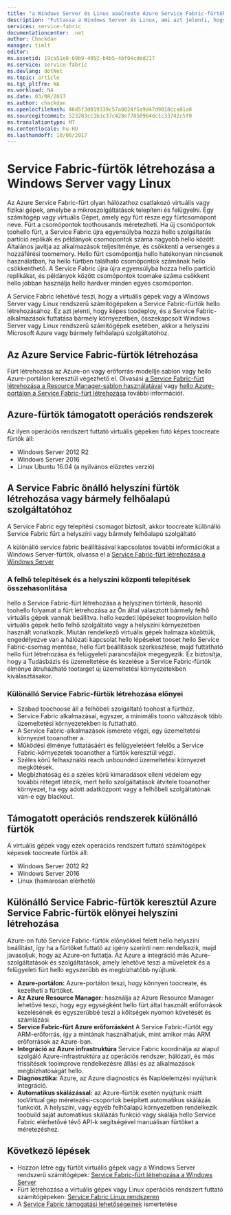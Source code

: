 ```yaml
---
title: "a Windows Server és Linux aaaCreate Azure Service Fabric-fürtök |} Microsoft Docs"
description: "Futtassa a Windows Server és Linux, ami azt jelenti, hogy a Service Fabric-fürtök fogja tudni toodeploy és a gazdagép Service Fabric-alkalmazások bárhol is futtathatja a Windows Server vagy Linux rendszerű."
services: service-fabric
documentationcenter: .net
author: Chackdan
manager: timlt
editor: 
ms.assetid: 19ca51e8-69b9-4952-b4b5-4bf04cded217
ms.service: service-fabric
ms.devlang: dotNet
ms.topic: article
ms.tgt_pltfrm: NA
ms.workload: NA
ms.date: 03/08/2017
ms.author: chackdan
ms.openlocfilehash: 46d5f3d019339c57a0024f5a9d47d9018cca01a8
ms.sourcegitcommit: 523283cc1b3c37c428e77850964dc1c33742c5f0
ms.translationtype: MT
ms.contentlocale: hu-HU
ms.lasthandoff: 10/06/2017
---
```

# <a name="create-service-fabric-clusters-on-windows-server-or-linux"></a>Service Fabric-fürtök létrehozása a Windows Server vagy Linux
Az Azure Service Fabric-fürt olyan hálózathoz csatlakozó virtuális vagy fizikai gépek, amelybe a mikroszolgáltatások telepíteni és felügyelni. Egy számítógép vagy virtuális Gépet, amely egy fürt része egy fürtcsomópont neve. Fürt a csomópontok toothousands méretezheti. Ha új csomópontok toohello fürt, a Service Fabric újra egyensúlyba hozza hello szolgáltatás partíció replikák és példányok csomópontok száma nagyobb hello között. Általános javítja az alkalmazások teljesítménye, és csökkenti a versengés a hozzáférési toomemory. Hello fürt csomópontja hello hatékonyan nincsenek használatban, ha hello fürtben található csomópontok számának hello csökkenthető. A Service Fabric újra újra egyensúlyba hozza hello partíció replikákat, és példányok között csomópontok toomake száma csökkent hello jobban használja hello hardver minden egyes csomóponton.

A Service Fabric lehetővé teszi, hogy a virtuális gépek vagy a Windows Server vagy Linux rendszerű számítógépeken a Service Fabric-fürtök hello létrehozásához. Ez azt jelenti, hogy képes toodeploy, és a Service Fabric-alkalmazások futtatása bármely környezetben, összekapcsolt Windows Server vagy Linux rendszerű számítógépek esetében, akkor a helyszíni Microsoft Azure vagy bármely felhőalapú szolgáltatóhoz.

## <a name="create-service-fabric-clusters-on-azure"></a>Az Azure Service Fabric-fürtök létrehozása
Fürt létrehozása az Azure-on vagy erőforrás-modellje sablon vagy hello Azure-portálon keresztül végezhető el. Olvasási [a Service Fabric-fürt létrehozása a Resource Manager-sablon használatával](service-fabric-cluster-creation-via-arm.md) vagy [hello Azure-portálon a Service Fabric-fürt létrehozása](service-fabric-cluster-creation-via-portal.md) további információt.

## <a name="supported-operating-systems-for-clusters-on-azure"></a>Azure-fürtök támogatott operációs rendszerek
Az ilyen operációs rendszert futtató virtuális gépeken futó képes toocreate fürtök áll:

* Windows Server 2012 R2
* Windows Server 2016 
* Linux Ubuntu 16.04 (a nyilvános előzetes verzió) 

## <a name="create-service-fabric-standalone-clusters-on-premises-or-with-any-cloud-provider"></a>A Service Fabric önálló helyszíni fürtök létrehozása vagy bármely felhőalapú szolgáltatóhoz
A Service Fabric egy telepítési csomagot biztosít, akkor toocreate különálló Service Fabric fürt a helyszíni vagy bármely felhőalapú szolgáltató

A különálló service fabric beállításával kapcsolatos további információkat a Windows Server-fürtök, olvassa el a [Service Fabric-fürt létrehozása a Windows Server](service-fabric-cluster-creation-for-windows-server.md)

### <a name="any-cloud-deployments-vs-on-premises-deployments"></a>A felhő telepítések és a helyszíni központi telepítések összehasonlítása
hello a Service Fabric-fürt létrehozása a helyszínen történik, hasonló toohello folyamat a fürt létrehozása az Ön által választott bármely felhő virtuális gépek vannak beállítva. hello kezdeti lépéseket tooprovision hello virtuális gépek hello felhő szolgáltató vagy a helyszíni környezetben használt vonatkozik. Miután rendelkező virtuális gépek halmaza közöttük, engedélyezve van a hálózati kapcsolat hello lépéseket tooset hello Service Fabric-csomag mentése, hello fürt beállítások szerkesztése, majd futtatható hello fürt létrehozása és felügyeleti parancsfájlok megegyezik. Ez biztosítja, hogy a Tudásbázis és üzemeltetése és kezelése a Service Fabric-fürtök élménye átruházható tootarget új üzemeltetési környezetekben kiválasztásakor.

### <a name="benefits-of-creating-standalone-service-fabric-clusters"></a>Különálló Service Fabric-fürtök létrehozása előnyei
* Szabad toochoose áll a felhőbeli szolgáltató toohost a fürthöz.
* Service Fabric alkalmazásai, egyszer, a minimális toono változások több üzemeltetési környezetekben is futtatható.
* A Service Fabric-alkalmazások ismerete végzi, egy üzemeltetési környezet tooanother a.
* Működési élménye futtatásáért és felügyeletéért felelős a Service Fabric-környezetek tooanother a fürtök keresztül végzi.
* Széles körű felhasználói reach unbounded üzemeltetési környezet megkötések.
* Megbízhatóság és a széles körű kimaradások elleni védelem egy további réteget létezik, mert hello szolgáltatások átvitele tooanother környezet, ha egy adott adatközpont vagy a felhőbeli szolgáltatónak van-e egy blackout.

## <a name="supported-operating-systems-for-standalone-clusters"></a>Támogatott operációs rendszerek különálló fürtök
A virtuális gépek vagy ezek operációs rendszert futtató számítógépek képesek toocreate fürtök áll:

* Windows Server 2012 R2
* Windows Server 2016 
* Linux (hamarosan elérhető)

## <a name="advantages-of-service-fabric-clusters-on-azure-over-standalone-service-fabric-clusters-created-on-premises"></a>Különálló Service Fabric-fürtök keresztül Azure Service Fabric-fürtök előnyei helyszíni létrehozása
Azure-on futó Service Fabric-fürtök előnyökkel felett hello helyszíni beállítást, így ha a fürtöket futtató az igény szerinti nem rendelkezik, majd javasoljuk, hogy az Azure-on futtatja. Az Azure a integráció más Azure-szolgáltatások és szolgáltatások, amely lehetővé teszi a műveletek és a felügyeleti fürt hello egyszerűbb és megbízhatóbb nyújtunk.

* **Azure-portálon:** Azure-portálon teszi, hogy könnyen toocreate, és kezelheti a fürtöket.
* **Az Azure Resource Manager:** használja az Azure Resource Manager lehetővé teszi, hogy egy egységként hello fürt által használt erőforrások kezelésének és egyszerűbbé teszi a költségek nyomon követését és számlázási.
* **Service Fabric-fürt Azure erőforrásként** A Service Fabric-fürtöt egy ARM-erőforrás, így a mintának használhatjuk, mint amikor más ARM erőforrások az Azure-ban.
* **Integráció az Azure infrastruktúra** Service Fabric koordinálja az alapul szolgáló Azure-infrastruktúra az operációs rendszer, hálózati, és más frissítések tooimprove rendelkezésre állási és az alkalmazások megbízhatóságát hello.  
* **Diagnosztika:** Azure, az Azure diagnostics és Naplóelemzési nyújtunk integráció.
* **Automatikus skálázással:** az Azure-fürtök esetén nyújtunk miatt tooVirtual gép méretezési-csoportok beépített automatikus skálázás funkciót. A helyszíni, vagy egyéb felhőalapú környezetben rendelkezik toobuild saját automatikus skálázás funkció vagy skálája hello Service Fabric elérhetővé tévő API-k segítségével manuálisan fürtöket a méretezéshez.

## <a name="next-steps"></a>Következő lépések

* Hozzon létre egy fürtöt virtuális gépek vagy a Windows Server rendszerű számítógépek: [Service Fabric-fürt létrehozása a Windows Server](service-fabric-cluster-creation-for-windows-server.md)
* Fürt létrehozása a virtuális gépek vagy Linux operációs rendszert futtató számítógépeken: [Service Fabric Linux rendszeren](service-fabric-linux-overview.md)
* A [Service Fabric támogatási lehetőségeinek](service-fabric-support.md) ismertetése

